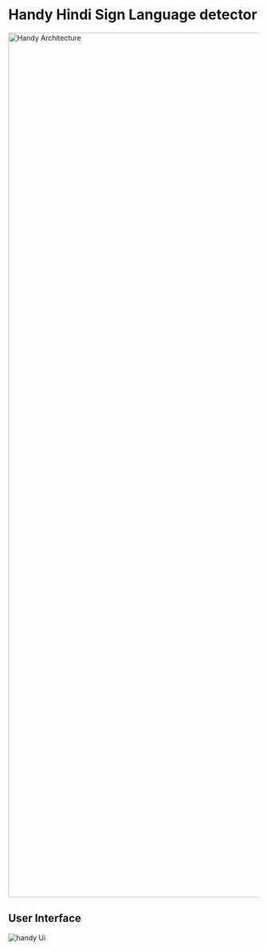# Handy Hindi Sign Language detector
<img width="1732" alt="Handy Architecture" src="https://github.com/atharva-310/hindi-sign-language-detector/assets/77790083/1d204a1b-0a17-4476-88b3-ce825a6ff6fb">

## User Interface
![handy Ui](https://github.com/atharva-310/hindi-sign-language-detector/assets/77790083/90a48314-5128-43d2-8afe-2e238be46b96)

